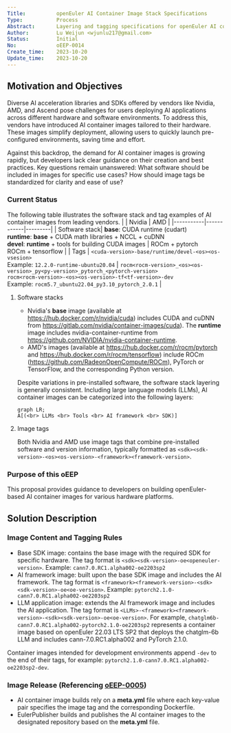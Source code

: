 ```yaml
---
Title:          openEuler AI Container Image Stack Specifications
Type:           Process
Abstract:       Layering and tagging specifications for openEuler AI container image software stacks
Author:         Lu Weijun <wjunlu217@gmail.com>
Status:         Initial
No:             oEEP-0014
Create_time:    2023-10-20
Update_time:    2023-10-20
---
```


## Motivation and Objectives

Diverse AI acceleration libraries and SDKs offered by vendors like Nvidia, AMD, and Ascend pose challenges for users deploying AI applications across different hardware and software environments. To address this, vendors have introduced AI container images tailored to their hardware. These images simplify deployment, allowing users to quickly launch pre-configured environments, saving time and effort.

Against this backdrop, the demand for AI container images is growing rapidly, but developers lack clear guidance on their creation and best practices. Key questions remain unanswered: What software should be included in images for specific use cases? How should image tags be standardized for clarity and ease of use?

### Current Status

The following table illustrates the software stack and tag examples of AI container images from leading vendors.
|           | Nvidia    | AMD     |
|-----------|------------|---------|
| Software stack| **base**: CUDA runtime (cudart) <br>**runtime**: **base** + CUDA math libraries + NCCL + cuDNN <br>**devel**: **runtime** + tools for building CUDA images | ROCm + pytorch <br> ROCm + tensorflow |
| Tags      | `<cuda-version>-base/runtime/devel-<os><os-vsesion>` <br>Example: `12.2.0-runtime-ubuntu20.04` | `rocm<rocm-version>_<os><os-version>_py<py-version>_pytorch_<pytorch-version>`  <br> `rocm<rocm-version>-<os><os-version>-tf<tf-version>-dev` <br>Example: `rocm5.7_ubuntu22.04_py3.10_pytorch_2.0.1`  |

1. Software stacks

    - Nvidia's **base** image (available at <https://hub.docker.com/r/nvidia/cuda>) includes CUDA and cuDNN from <https://gitlab.com/nvidia/container-images/cuda>). The **runtime** image includes nvidia-container-runtime from <https://github.com/NVIDIA/nvidia-container-runtime>.
    - AMD's images (available at <https://hub.docker.com/r/rocm/pytorch> and <https://hub.docker.com/r/rocm/tensorflow>) include ROCm (<https://github.com/RadeonOpenCompute/ROCm>), PyTorch or TensorFlow, and the corresponding Python version.

    Despite variations in pre-installed software, the software stack layering is generally consistent. Including large language models (LLMs), AI container images can be categorized into the following layers:

    ```mermaid
    graph LR;
    A[(<br> LLMs <br> Tools <br> AI framework <br> SDK)]
    ```

2. Image tags

    Both Nvidia and AMD use image tags that combine pre-installed software and version information, typically formatted as `<sdk><sdk-version>-<os><os-version>-<framework><framework-version>`.

### Purpose of this oEEP

This proposal provides guidance to developers on building openEuler-based AI container images for various hardware platforms.

## Solution Description

### Image Content and Tagging Rules

- Base SDK image: contains the base image with the required SDK for specific hardware. The tag format is `<sdk><sdk-version>-oe<openeuler-version>`. Example: `cann7.0.RC1.alpha002-oe2203sp2`
- AI framework image: built upon the base SDK image and includes the AI framework. The tag format is `<framework><framework-version>-<sdk><sdk-version>-oe<oe-version>`. Example: `pytorch2.1.0-cann7.0.RC1.alpha002-oe2203sp2`
- LLM application image: extends the AI framework image and includes the AI application. The tag format is `<LLMs>-<framework><framework-version>-<sdk><sdk-version>-oe<oe-version>`. For example, `chatglm6b-cann7.0.RC1.alpha002-pytorch2.1.0-oe2203sp2` represents a container image based on openEuler 22.03 LTS SP2 that deploys the chatglm-6b LLM and includes cann-7.0.RC1.alpha002 and PyTorch 2.1.0.

Container images intended for development environments append `-dev` to the end of their tags, for example: `pytorch2.1.0-cann7.0.RC1.alpha002-oe2203sp2-dev`.

### Image Release (Referencing [oEEP-0005](<./oEEP-0005 openEuler Official Container Image Release Process.md>))

- AI container image builds rely on a **meta.yml** file where each key-value pair specifies the image tag and the corresponding Dockerfile.
- EulerPublisher builds and publishes the AI container images to the designated repository based on the **meta.yml** file.
